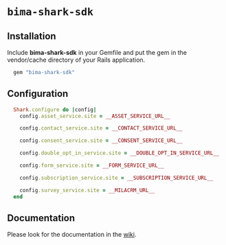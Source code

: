 # `bima-shark-sdk`


## Installation

Include **bima-shark-sdk** in your Gemfile and put the gem in the vendor/cache directory of your Rails application.

```ruby
  gem "bima-shark-sdk"
```

## Configuration

```ruby
  Shark.configure do |config|
    config.asset_service.site = __ASSET_SERVICE_URL__

    config.contact_service.site = __CONTACT_SERVICE_URL__

    config.consent_service.site = __CONSENT_SERVICE_URL__

    config.double_opt_in_service.site = __DOUBLE_OPT_IN_SERVICE_URL__

    config.form_service.site = __FORM_SERVICE_URL__

    config.subscription_service.site = __SUBSCRIPTION_SERVICE_URL__

    config.survey_service.site = __MILACRM_URL__
  end
```

## Documentation

Please look for the documentation in the [wiki](https://github.com/infopark-customers/bima-shark-sdk/wiki/Home).
